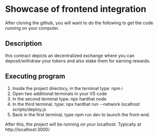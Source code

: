 # Showcase of frontend integration

After cloning the github, you will want to do the following to get the code running on your computer.

## Description

this contract depicts an decentralized exchange where you can deposit/withdraw your tokens and also stake them for earning rewards. 

## Executing program

1. Inside the project directory, in the terminal type: npm i
2. Open two additional terminals in your VS code
3. In the second terminal type: npx hardhat node
4. In the third terminal, type: npx hardhat run --network localhost scripts/deploy.js
5. Back in the first terminal, type npm run dev to launch the front-end.

After this, the project will be running on your localhost. 
Typically at http://localhost:3000/
